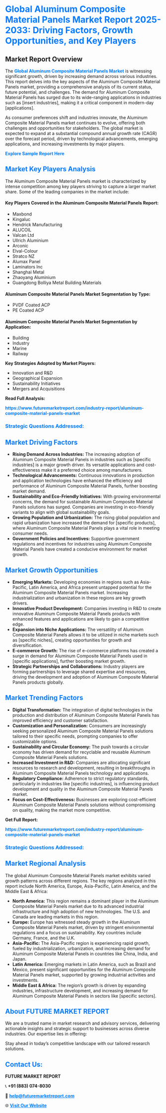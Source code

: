 <h1 style="color: #007BFF;">Global Aluminum Composite Material Panels Market Report 2025-2033: Driving Factors, Growth Opportunities, and Key Players</h1>

<section id="overview">
<h2>Market Report Overview</h2>
<p>The <a href="https://www.futuremarketreport.com/industry-report/aluminum-composite-material-panels-market" style="color: #007BFF; text-decoration: none;"><strong>Global Aluminum Composite Material Panels Market</strong></a> is witnessing significant growth, driven by increasing demand across various industries. This report delves into the key aspects of the Aluminum Composite Material Panels market, providing a comprehensive analysis of its current status, future potential, and challenges. The demand for Aluminum Composite Material Panels has surged due to its wide-ranging applications in industries such as [insert industries], making it a critical component in modern-day [applications].</p>
<p>As consumer preferences shift and industries innovate, the Aluminum Composite Material Panels market continues to evolve, offering both challenges and opportunities for stakeholders. The global market is expected to expand at a substantial compound annual growth rate (CAGR) over the forecast period, driven by technological advancements, emerging applications, and increasing investments by major players.</p>
</section>

<section id="overview">
<p><a href="https://www.futuremarketreport.com/request-sample/reportId=59761" style="color: #007BFF; text-decoration: none;"><strong>Explore Sample Report Here</strong></a></p>
</section>

<section id="key-players">
<h2 style="color: #007BFF;">Market Key Players Analysis</h2>
<p>The Aluminum Composite Material Panels market is characterized by intense competition among key players striving to capture a larger market share. Some of the leading companies in the market include:</p>
<h4>Key Players Covered in the Aluminum Composite Material Panels Report:</h4>
<ul><li>Maxbond</li><li>Kingaluc</li><li>Hendrick Manufacturing</li><li>ALUCOIL</li><li>Valcan Ltd</li><li>Ullrich Aluminium</li><li>Arconic</li><li>Elval-Colour</li><li>Stratco NZ</li><li>Alumax Panel</li><li>Laminators Inc</li><li>Shanghai Metal</li><li>Zhaoyang Aluminium</li><li>Guangdong Bolliya Metal Building Materials</li></ul>
<h4>Aluminum Composite Material Panels Market Segmentation by Type:</h4>
<ul><li>PVDF Coated ACP</li><li>PE Coated ACP</li></ul>

<h4>Aluminum Composite Material Panels Market Segmentation by Application:</h4>
<ul><li>Building</li><li>Industry</li><li>Marine</li><li>Railway</li></ul>
<p><strong>Key Strategies Adopted by Market Players:</strong></p>
<ul>
<li>Innovation and R&D</li>
<li>Geographical Expansion</li>
<li>Sustainability Initiatives</li>
<li>Mergers and Acquisitions</li>
</ul>
</section>

<section>
<p><strong>Read Full Analysis: </strong></p><a href="https://www.futuremarketreport.com/industry-report/aluminum-composite-material-panels-market" style="color: #007BFF; text-decoration: none;"><strong>https://www.futuremarketreport.com/industry-report/aluminum-composite-material-panels-market</strong></a>
<h3 style="color: #007BFF;">Strategic Questions Addressed:</h3>
</section>

<section id="driving-factors">
<h2 style="color: #007BFF;">Market Driving Factors</h2>
<ul>
<li><strong>Rising Demand Across Industries:</strong> The increasing adoption of Aluminum Composite Material Panels in industries such as [specific industries] is a major growth driver. Its versatile applications and cost-effectiveness make it a preferred choice among manufacturers.</li>
<li><strong>Technological Advancements:</strong> Continuous innovations in production and application technologies have enhanced the efficiency and performance of Aluminum Composite Material Panels, further boosting market demand.</li>
<li><strong>Sustainability and Eco-Friendly Initiatives:</strong> With growing environmental concerns, the demand for sustainable Aluminum Composite Material Panels solutions has surged. Companies are investing in eco-friendly variants to align with global sustainability goals.</li>
<li><strong>Growing Population and Urbanization:</strong> The rising global population and rapid urbanization have increased the demand for [specific products], where Aluminum Composite Material Panels plays a vital role in meeting consumer needs.</li>
<li><strong>Government Policies and Incentives:</strong> Supportive government regulations and incentives for industries using Aluminum Composite Material Panels have created a conducive environment for market growth.</li>
</ul>
</section>

<section id="growth-opportunities">
<h2 style="color: #007BFF;">Market Growth Opportunities</h2>
<ul>
<li><strong>Emerging Markets:</strong> Developing economies in regions such as Asia-Pacific, Latin America, and Africa present untapped potential for the Aluminum Composite Material Panels market. Increasing industrialization and urbanization in these regions are key growth drivers.</li>
<li><strong>Innovative Product Development:</strong> Companies investing in R&D to create innovative Aluminum Composite Material Panels products with enhanced features and applications are likely to gain a competitive edge.</li>
<li><strong>Expansion into Niche Applications:</strong> The versatility of Aluminum Composite Material Panels allows it to be utilized in niche markets such as [specific niches], creating opportunities for growth and diversification.</li>
<li><strong>E-commerce Growth:</strong> The rise of e-commerce platforms has created a surge in demand for Aluminum Composite Material Panels used in [specific applications], further boosting market growth.</li>
<li><strong>Strategic Partnerships and Collaborations:</strong> Industry players are forming partnerships to leverage shared expertise and resources, driving the development and adoption of Aluminum Composite Material Panels products globally.</li>
</ul>
</section>

<section id="trending-factors">
<h2 style="color: #007BFF;">Market Trending Factors</h2>
<ul>
<li><strong>Digital Transformation:</strong> The integration of digital technologies in the production and distribution of Aluminum Composite Material Panels has improved efficiency and customer satisfaction.</li>
<li><strong>Customization and Personalization:</strong> Consumers are increasingly seeking personalized Aluminum Composite Material Panels solutions tailored to their specific needs, prompting companies to offer customizable options.</li>
<li><strong>Sustainability and Circular Economy:</strong> The push towards a circular economy has driven demand for recyclable and reusable Aluminum Composite Material Panels solutions.</li>
<li><strong>Increased Investment in R&D:</strong> Companies are allocating significant resources to research and development, resulting in breakthroughs in Aluminum Composite Material Panels technology and applications.</li>
<li><strong>Regulatory Compliance:</strong> Adherence to strict regulatory standards, particularly in industries like [specific industries], is influencing product development and quality in the Aluminum Composite Material Panels market.</li>
<li><strong>Focus on Cost-Effectiveness:</strong> Businesses are exploring cost-efficient Aluminum Composite Material Panels solutions without compromising on quality, making the market more competitive.</li>
</ul>
</section>

<section>
<p><strong>Get Full Report: </strong></p><a href="https://www.futuremarketreport.com/industry-report/aluminum-composite-material-panels-market" style="color: #007BFF; text-decoration: none;"><strong>https://www.futuremarketreport.com/industry-report/aluminum-composite-material-panels-market</strong></a>
<h3 style="color: #007BFF;">Strategic Questions Addressed:</h3>
</section>


<section id="regional-analysis">
<h2 style="color: #007BFF;">Market Regional Analysis</h2>
<p>The global Aluminum Composite Material Panels market exhibits varied growth patterns across different regions. The key regions analyzed in this report include North America, Europe, Asia-Pacific, Latin America, and the Middle East & Africa:</p>
<ul>
<li><strong>North America:</strong> This region remains a dominant player in the Aluminum Composite Material Panels market due to its advanced industrial infrastructure and high adoption of new technologies. The U.S. and Canada are leading markets in this region.</li>
<li><strong>Europe:</strong> Europe has witnessed steady growth in the Aluminum Composite Material Panels market, driven by stringent environmental regulations and a focus on sustainability. Key countries include Germany, France, and the U.K.</li>
<li><strong>Asia-Pacific:</strong> The Asia-Pacific region is experiencing rapid growth, fueled by industrialization, urbanization, and increasing demand for Aluminum Composite Material Panels in countries like China, India, and Japan.</li>
<li><strong>Latin America:</strong> Emerging markets in Latin America, such as Brazil and Mexico, present significant opportunities for the Aluminum Composite Material Panels market, supported by growing industrial activities and investments.</li>
<li><strong>Middle East & Africa:</strong> The region’s growth is driven by expanding industries, infrastructure development, and increasing demand for Aluminum Composite Material Panels in sectors like [specific sectors].</li>
</ul>
</section>

<footer>
<h2 style="color: #007BFF;">About FUTURE MARKET REPORT</h2>
<p>We are a trusted name in market research and advisory services, delivering actionable insights and strategic support to businesses across diverse industries. Our expertise lies in offering:</p>

<p>Stay ahead in today’s competitive landscape with our tailored research solutions.</p>

<h2 style="color: #007BFF;">Contact Us:</h2>
<p><strong>FUTURE MARKET REPORT</strong></p>
<p>📞 <strong>+91 (883) 074-8030</strong></p>
<p>📧 <strong><a href="mailto:help@futuremarketreport.com" style="color: #007BFF;">help@futuremarketreport.com</a></strong></p>
<p>🌐 <strong><a href="https://www.futuremarketreport.com/" style="color: #007BFF;">Visit Our Website</a></strong></p>
</footer>